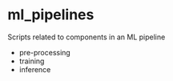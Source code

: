 # ml_pipelines
Scripts related to components in an ML pipeline
- pre-processing
- training
- inference
